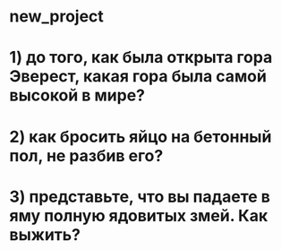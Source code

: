 # new_project
# 1) до того, как была открыта гора Эверест, какая гора была самой высокой в мире?

# 2) как бросить яйцо на бетонный пол, не разбив его?

# 3) представьте, что вы падаете в яму полную ядовитых змей. Как выжить?